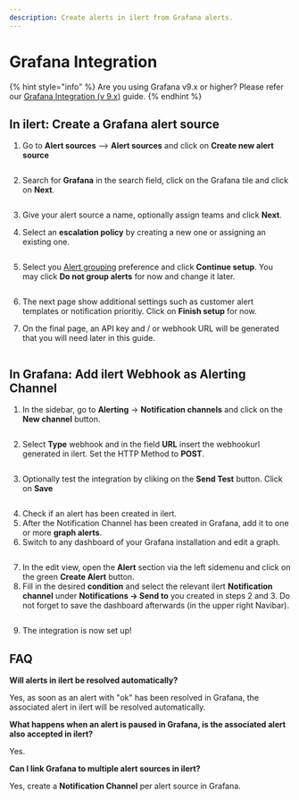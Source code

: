 ```yaml
---
description: Create alerts in ilert from Grafana alerts.
---
```


# Grafana Integration

{% hint style="info" %}
Are you using Grafana v9.x or higher? Please refer our [Grafana Integration (v 9.x)](grafana-integration-v-9.x.md) guide.
{% endhint %}

## In ilert: Create a Grafana alert source

1.  Go to **Alert sources** --> **Alert sources** and click on **Create new alert source**

    <figure><img src="../../.gitbook/assets/Screenshot 2023-08-28 at 10.21.10.png" alt=""><figcaption></figcaption></figure>
2.  Search for **Grafana** in the search field, click on the Grafana tile and click on **Next**.&#x20;

    <figure><img src="../../.gitbook/assets/Screenshot 2023-08-28 at 10.24.23.png" alt=""><figcaption></figcaption></figure>
3. Give your alert source a name, optionally assign teams and click **Next**.
4.  Select an **escalation policy** by creating a new one or assigning an existing one.

    <figure><img src="../../.gitbook/assets/Screenshot 2023-08-28 at 11.37.47.png" alt=""><figcaption></figcaption></figure>
5.  Select you [Alert grouping](../../alerting/alert-sources.md#alert-grouping) preference and click **Continue setup**. You may click **Do not group alerts** for now and change it later.&#x20;

    <figure><img src="../../.gitbook/assets/Screenshot 2023-08-28 at 11.38.24.png" alt=""><figcaption></figcaption></figure>
6. The next page show additional settings such as customer alert templates or notification prioritiy. Click on **Finish setup** for now.
7.  On the final page, an API key and / or webhook URL will be generated that you will need later in this guide.

    <figure><img src="../../.gitbook/assets/Screenshot 2023-08-28 at 11.47.34 (1).png" alt=""><figcaption></figcaption></figure>

## In Grafana: Add ilert Webhook as Alerting Channel <a href="#add-webhook" id="add-webhook"></a>

1. In the sidebar, go to **Alerting** → **Notification channels** and click on the **New channel** button.

<figure><img src="../../.gitbook/assets/gr3.png" alt=""><figcaption></figcaption></figure>

2. Select **Type** webhook and in the field **URL** insert the webhookurl generated in ilert. Set the HTTP Method to **POST**.

<figure><img src="../../.gitbook/assets/gr4.png" alt=""><figcaption></figcaption></figure>

3. Optionally test the integration by cliking on the **Send Test** button. Click on **Save**

<figure><img src="../../.gitbook/assets/gr5.png" alt=""><figcaption></figcaption></figure>

4. Check if an alert has been created in ilert.
5. After the Notification Channel has been created in Grafana, add it to one or more **graph alerts**.
6. Switch to any dashboard of your Grafana installation and edit a graph.

<figure><img src="../../.gitbook/assets/gr6.png" alt=""><figcaption></figcaption></figure>

7. In the edit view, open the **Alert** section via the left sidemenu and click on the green **Create Alert** button.
8. Fill in the desired **condition** and select the relevant ilert **Notification channel** under **Notifications → Send to** you created in steps 2 and 3. Do not forget to save the dashboard afterwards (in the upper right Navibar).

<figure><img src="../../.gitbook/assets/gr7.png" alt=""><figcaption></figcaption></figure>

9. The integration is now set up!

## FAQ <a href="#faq" id="faq"></a>

**Will alerts in ilert be resolved automatically?**

Yes, as soon as an alert with "ok" has been resolved in Grafana, the associated alert in ilert will be resolved automatically.

**What happens when an alert is paused in Grafana, is the associated alert also accepted in ilert?**

Yes.

**Can I link Grafana to multiple alert sources in ilert?**

Yes, create a **Notification Channel** per alert source in Grafana.
